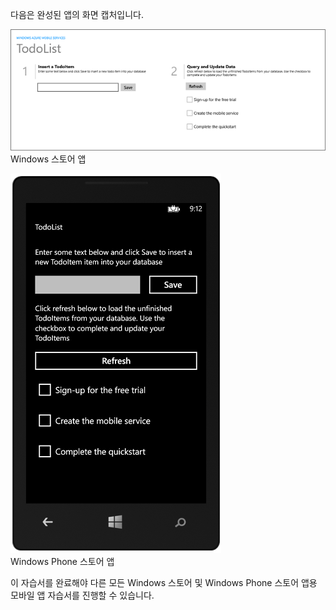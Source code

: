 ﻿
다음은 완성된 앱의 화면 캡처입니다.

![](./media/app-service-mobile-windows-universal-get-started-preview/mobile-quickstart-completed.png)
<br/>Windows 스토어 앱

![](./media/app-service-mobile-windows-universal-get-started-preview/mobile-quickstart-completed-wp8.png)
<br/>Windows Phone 스토어 앱

이 자습서를 완료해야 다른 모든 Windows 스토어 및 Windows Phone 스토어 앱용 모바일 앱 자습서를 진행할 수 있습니다. 

<!--HONumber=49-->